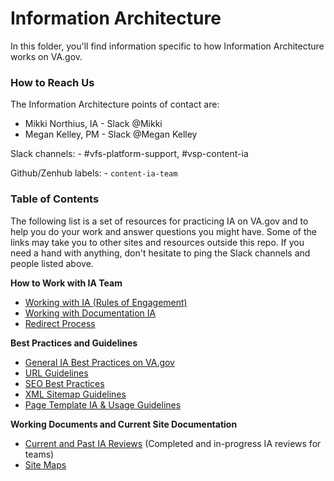 # Information Architecture
In this folder, you'll find information specific to how Information Architecture works on VA.gov.

### How to Reach Us

The Information Architecture points of contact are:  
- Mikki Northius, IA - Slack @Mikki
- Megan Kelley, PM - Slack @Megan Kelley

Slack channels: - #vfs-platform-support, #vsp-content-ia

Github/Zenhub labels: - `content-ia-team`


### Table of Contents
The following list is a set of resources for practicing IA on VA.gov and to help you do your work and answer questions you might have. Some of the links may take you to other sites and resources outside this repo. If you need a hand with anything, don't hesitate to ping the Slack channels and people listed above.

**How to Work with IA Team**
- [Working with IA (Rules of Engagement)](https://github.com/department-of-veterans-affairs/va.gov-team/blob/master/platform/information-architecture/working-with-ia.md)
- [Working with Documentation IA](https://github.com/department-of-veterans-affairs/va.gov-team/blob/master/platform/information-architecture/working-with-documentation.md)
- [Redirect Process](https://github.com/department-of-veterans-affairs/va.gov-team/blob/master/platform/information-architecture/request-redirect.md)

**Best Practices and Guidelines**
- [General IA Best Practices on VA.gov](https://github.com/department-of-veterans-affairs/va.gov-team/blob/master/platform/information-architecture/ia-best-practices.md)
- [URL Guidelines](https://github.com/department-of-veterans-affairs/va.gov-team/blob/master/platform/information-architecture/url-guidelines.md)
- [SEO Best Practices](https://github.com/department-of-veterans-affairs/va.gov-team/blob/master/platform/information-architecture/seo-best-practices.md)
- [XML Sitemap Guidelines](https://github.com/department-of-veterans-affairs/va.gov-team/blob/master/platform/information-architecture/xml-sitemap-guidelines.md)
- [Page Template IA & Usage Guidelines](https://github.com/department-of-veterans-affairs/va.gov-team/blob/master/platform/information-architecture/template-guidelines-hub-page.md)

**Working Documents and Current Site Documentation**
- [Current and Past IA Reviews](https://github.com/department-of-veterans-affairs/va.gov-team/blob/master/platform/information-architecture/ia-reviews/README.md) (Completed and in-progress IA reviews for teams)
- [Site Maps](https://github.com/department-of-veterans-affairs/va.gov-team/blob/master/platform/information-architecture/site-maps.md)
